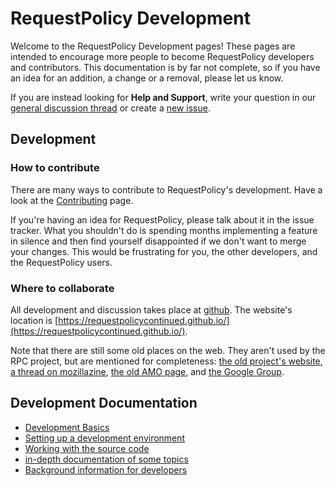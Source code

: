 # RequestPolicy Development

Welcome to the RequestPolicy Development pages! These pages are intended to encourage more people to become RequestPolicy developers and contributors. This documentation is by far not complete, so if you have an idea for an addition, a change or a removal, please let us know.

If you are instead looking for **Help and Support**, write your question in our [general discussion thread](https://github.com/RequestPolicyContinued/requestpolicy/issues/484) or create a [new issue](https://github.com/RequestPolicyContinued/requestpolicy/issues/new).

## Development

### How to contribute

There are many ways to contribute to RequestPolicy's development. Have a look at the [Contributing](Contributing) page.

If you're having an idea for RequestPolicy, please talk about it in the issue tracker. What you shouldn't do is spending months implementing a feature in silence and then find yourself disappointed if we don't want to merge your changes. This would be frustrating for you, the other developers, and the RequestPolicy users.

### Where to collaborate

All development and discussion takes place at [github](https://github.com/RequestPolicyContinued/requestpolicy/issues). The website's location is [https://requestpolicycontinued.github.io/](https://requestpolicycontinued.github.io/).

Note that there are still some old places on the web. They aren't used by the RPC project, but are mentioned for completeness: [the old project's website](https://www.requestpolicy.com/), [a thread on mozillazine](http://forums.mozillazine.org/viewtopic.php?f=48&t=1051805), [the old AMO page](https://addons.mozilla.org/en-US/firefox/addon/requestpolicy/), and [the Google Group](https://groups.google.com/d/forum/requestpolicy-discuss).


## Development Documentation

 * [Development Basics](Development-Basics)
 * [Setting up a development environment](Setting-up-a-development-environment)
 * [Working with the source code](Working-with-the-Source-Code)
 * [in-depth documentation of some topics](Dev-in-depth)
 * [Background information for developers](Background-information-for-developers)
